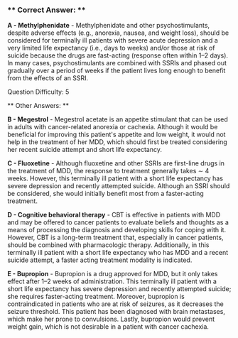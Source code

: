 ### ** Correct Answer: **

**A - Methylphenidate** - Methylphenidate and other psychostimulants, despite adverse effects (e.g., anorexia, nausea, and weight loss), should be considered for terminally ill patients with severe acute depression and a very limited life expectancy (i.e., days to weeks) and/or those at risk of suicide because the drugs are fast-acting (response often within 1–2 days). In many cases, psychostimulants are combined with SSRIs and phased out gradually over a period of weeks if the patient lives long enough to benefit from the effects of an SSRI.

Question Difficulty: 5

** Other Answers: **

**B - Megestrol** - Megestrol acetate is an appetite stimulant that can be used in adults with cancer-related anorexia or cachexia. Although it would be beneficial for improving this patient's appetite and low weight, it would not help in the treatment of her MDD, which should first be treated considering her recent suicide attempt and short life expectancy.

**C - Fluoxetine** - Although fluoxetine and other SSRIs are first-line drugs in the treatment of MDD, the response to treatment generally takes ∼ 4 weeks. However, this terminally ill patient with a short life expectancy has severe depression and recently attempted suicide. Although an SSRI should be considered, she would initially benefit most from a faster-acting treatment.

**D - Cognitive behavioral therapy** - CBT is effective in patients with MDD and may be offered to cancer patients to evaluate beliefs and thoughts as a means of processing the diagnosis and developing skills for coping with it. However, CBT is a long-term treatment that, especially in cancer patients, should be combined with pharmacologic therapy. Additionally, in this terminally ill patient with a short life expectancy who has MDD and a recent suicide attempt, a faster acting treatment modality is indicated.

**E - Bupropion** - Bupropion is a drug approved for MDD, but it only takes effect after 1–2 weeks of administration. This terminally ill patient with a short life expectancy has severe depression and recently attempted suicide; she requires faster-acting treatment. Moreover, bupropion is contraindicated in patients who are at risk of seizures, as it decreases the seizure threshold. This patient has been diagnosed with brain metastases, which make her prone to convulsions. Lastly, bupropion would prevent weight gain, which is not desirable in a patient with cancer cachexia.

